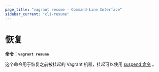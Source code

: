 ```yaml
---
page_title: "vagrant resume - Command-Line Interface"
sidebar_current: "cli-resume"
---
```


# 恢复

**命令：`vagrant resume`**

这个命令用于恢复之前被挂起的 Vagrant 机器，挂起可以使用 [suspend 命令](/v2/cli/suspend.html) 。
